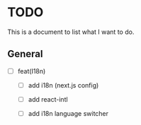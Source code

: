 # TODO

This is a document to list what I want to do.

## General

* [ ] feat(I18n)
  * [ ] add i18n (next.js config)
  * [ ] add react-intl
  * [ ] add i18n language switcher
  